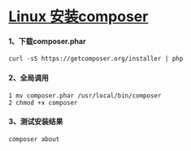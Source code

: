 # [Linux 安装composer](http://www.cnblogs.com/gouge/p/7098697.html)

#### 1、下载composer.phar

```
curl -sS https://getcomposer.org/installer | php
```

#### 2、全局调用

```
1 mv composer.phar /usr/local/bin/composer
2 chmod +x composer
```

#### 3、测试安装结果

```
composer about
```

